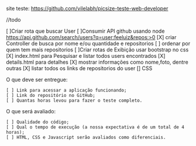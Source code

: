 site teste: https://github.com/vilelabh/picsize-teste-web-developer

//todo


[ ]Criar rota que buscar User
    [ ]Consumir API github usando node https://api.github.com/search/users?q=user:feeluiz&repos:>0
        [X] criar Controller de busca por nome e/ou quantidade e repositorios
        [ ] ordenar por quem tem mais repositorios
    [ ]Criar rotas de Exibição usar bootstrap no css
        [X] index.html para Pesquisar e listar todos users encontrados
        [X] details.html para detalhes
            [X] mostrar informações como nome,foto, dentre outras
            [X] listar todos os links de repositorios do user
        [] CSS


O que deve ser entregue:

    [ ] Link para acessar a aplicação funcionando;
    [ ] Link do repositório no GitHub;
    [ ] Quantas horas levou para fazer o teste completo.

O que será avaliado:

    [ ] Qualidade do código;
    [ ] Qual o tempo de execução (a nossa expectativa é de um total de 4 horas);
    [ ] HTML, CSS e Javascript serão avaliados como diferenciais.
